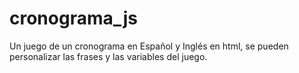 # cronograma_js
Un juego de un cronograma en Español y Inglés en html, se pueden personalizar las frases y las variables del juego.
